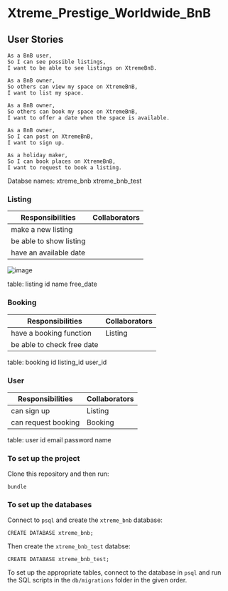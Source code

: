 # Xtreme_Prestige_Worldwide_BnB

## User Stories

```
As a BnB user,
So I can see possible listings,
I want to be able to see listings on XtremeBnB.

As a BnB owner,
So others can view my space on XtremeBnB,
I want to list my space.

As a BnB owner,
So others can book my space on XtremeBnB,
I want to offer a date when the space is available.

As a BnB owner,
So I can post on XtremeBnB,
I want to sign up.

As a holiday maker,
So I can book places on XtremeBnB,
I want to request to book a listing.
```

Databse names: xtreme_bnb xtreme_bnb_test

### Listing

| Responsibilities        | Collaborators |
| ----------------------- | ------------- |
| make a new listing      |               |
| be able to show listing |               |
| have an available date  |               |

![image](https://github.com/day-katy/Xtreme_Prestige_Worldwide_BnB/blob/main/images/user_story_1.png?raw=true)

table: listing
id name free_date

### Booking

| Responsibilities           | Collaborators |
| -------------------------- | ------------- |
| have a booking function    | Listing       |
| be able to check free date |

table: booking
id listing_id user_id

### User

| Responsibilities    | Collaborators |
| ------------------- | ------------- |
| can sign up         | Listing       |
| can request booking | Booking       |

table: user
id email password name

### To set up the project

Clone this repository and then run:

```
bundle
```

### To set up the databases

Connect to `psql` and create the `xtreme_bnb` database:

```
CREATE DATABASE xtreme_bnb;
```

Then create the `xtreme_bnb_test` databse:

```
CREATE DATABASE xtreme_bnb_test;
```

To set up the appropriate tables, connect to the database in `psql` and run the SQL scripts in the `db/migrations` folder in the given order.
